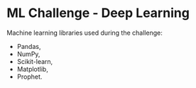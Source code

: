 # ML Challenge - Deep Learning

Machine learning libraries used during the challenge:
* Pandas,
* NumPy,
* Scikit-learn,
* Matplotlib,
* Prophet.
